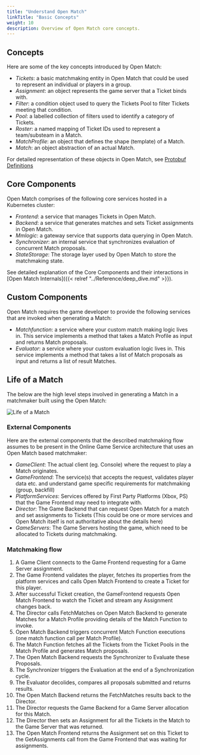 ```yaml
---
title: "Understand Open Match"
linkTitle: "Basic Concepts"
weight: 10
description: Overview of Open Match core concepts.
---
```


## Concepts

Here are some of the key concepts introduced by Open Match:

- _Tickets_: a basic matchmaking entity in Open Match that could be used to represent an individual or players in a group.
- _Assignment_: an object represents the game server that a Ticket binds with.
- _Filter_: a condition object used to query the Tickets Pool to filter Tickets meeting that condition.
- _Pool_: a labelled collection of filters used to identify a category of Tickets.
- _Roster_: a named mapping of Ticket IDs used to represent a team/substeam in a Match.
- _MatchProfile_: an object that defines the shape (template) of a Match.
- _Match_: an object abstraction of an actual Match.

For detailed representation of these objects in Open Match, see [Protobuf Definitions](https://github.com/googleforgames/open-match/blob/master/api/messages.proto)

## Core Components

Open Match comprises of the following core services hosted in a Kubernetes cluster:

- _Frontend_: a service that manages Tickets in Open Match.
- _Backend_: a service that generates matches and sets Ticket assignments in Open Match.
- _Mmlogic_: a gateway service that supports data querying in Open Match.
- _Synchronizer_: an internal service that synchronizes evaluation of concurrent Match proposals.
- _StateStorage_: The storage layer used by Open Match to store the matchmaking state.

See detailed explanation of the Core Components and their interactions in [Open Match Internals]({{< relref "../Reference/deep_dive.md" >}}).

## Custom Components

Open Match requires the game developer to provide the following services that are invoked when generating a Match:

- _Matchfunction_: a service where your custom match making logic lives in. This service implements a method that takes a Match Profile as input and returns Match proposals.
- _Evaluator_: a service where your custom evaluation logic lives in. This service implements a method that takes a list of Match proposals as input and returns a list of result Matches.

## Life of a Match

The below are the high level steps involved in generating a Match in a matchmaker built using the Open Match:

![Life of a Match](../../../images/lifeofamatch.jpeg)

### External Components

Here are the external components that the described matchmaking flow assumes to be present in the Online Game Service architecture that uses an Open Match based matchmaker:

- _GameClient_: The actual client (eg. Console) where the request to play a Match originates.
- _GameFrontend_: The service(s) that accepts the request, validates player data etc. and understand game specific requirements for matchmaking (group, backfill)
- _PlatformServices_: Services offered by First Party Platforms (Xbox, PS) that the Game Frontend may need to integrate with.
- _Director_: The Game Backend that can request Open Match for a match and set assignments to Tickets (This could be one or more services and Open Match itself is not authoritative about the details here)
- _GameServers_: The Game Servers hosting the game, which need to be allocated to Tickets during matchmaking.

### Matchmaking flow

1. A Game Client connects to the Game Frontend requesting for a Game Server assignment.
2. The Game Frontend validates the player, fetches its properties from the platform services and calls Open Match Frontend to create a Ticket for this player.
3. After successful Ticket creation, the GameFrontend requests Open Match Frontend to watch the Ticket and stream any Assignment changes back.
4. The Director calls FetchMatches on Open Match Backend to generate Matches for a Match Profile providing details of the Match Function to invoke.
5. Open Match Backend triggers concurrent Match Function executions (one match function call per Match Profile).
6. The Match Function fetches all the Tickets from the Ticket Pools in the Match Profile and generates Match proposals.
7. The Open Match Backend requests the Synchronizer to Evaluate these Proposals.
8. The Synchronizer triggers the Evaluation at the end of a Synchronization cycle.
9. The Evaluator decolides, compares all proposals submitted and returns results.
10. The Open Match Backend returns the FetchMatches results back to the Director.
11. The Director requests the Game Backend for a Game Server allocation for this Match.
12. The Director then sets an Assignment for all the Tickets in the Match to the Game Server that was returned.
13. The Open Match Frontend returns the Assignment set on this Ticket to the GetAssignments call from the Game Frontend that was waiting for assignments.
